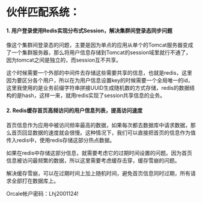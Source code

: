 # 伙伴匹配系统：

#### 1. 用户登录使用Redis实现分布式Session，解决集群间登录态同步问题

像这个集群间登录态的问题，主要是因为单点的应用从单个的Tomcat服务器变成了一个集群服务器，那么将用户信息存储到Tomcat的session域里就行不通了，因为tomcat之间是独立的，而session互不共享。

这个时候需要一个外部的中间件去存储这些需要共享的信息，也就是redis，这里因为要区分各个用户，所以在为用户信息设置key的时候需要一个全局唯一的id，这里我使用的是业务前缀字符串拼接UUID生成随机数的方式存储，redis的数据结构的是hash，这样一来，就用redis实现了session共享信息的业务。

#### 2. Redis缓存首页高频访问的用户信息列表，提高访问速度

首页信息作为应用中被访问频率最高的数据，如果每次都去数据库中请求数据，那么首页回显数据的速度就会很慢。这种情况下，我们可以直接把首页的信息作为值传入redis中，使用redis存储这部分热点数据。

如果在redis中存储这部分信息，就需要考虑它的过期时间设置的问题。因为首页信息被访问最频繁的数据，所以这里需要考虑缓存击穿，缓存雪崩的问题。

解决缓存雪崩，可以在过期时间上加上随机时间，避免首页信息同时过期，所有请求全部打在数据库上。



Orcale帐户密码：Lhj2001124!





​	